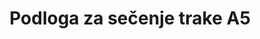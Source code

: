 ---
layout: product
title: "Podloga za sečenje trake A5"
price: "2000" 
desc: "Podloga"
img_path: "/assets/img/AK8057.webp"
brand: "AK"
available: false
special_offer: true
new: false
soon: false
cat: "070000"
subcat: "070200"
subsubcat: "070201"
sifra: "AK8057"
popular: false
---